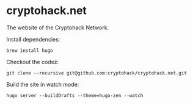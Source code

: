 # cryptohack.net

The website of the Cryptohack Network.

Install dependencies:

    brew install hugo

Checkout the codez:

    git clone --recursive git@github.com:cryptohack/cryptohack.net.git

Build the site in watch mode:

    hugo server --buildDrafts --theme=hugo-zen --watch



